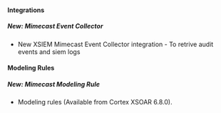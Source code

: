 
#### Integrations
##### New: Mimecast Event Collector
- New XSIEM Mimecast Event Collector integration - To retrive audit events and siem logs

#### Modeling Rules
##### New: Mimecast Modeling Rule
- Modeling rules (Available from Cortex XSOAR 6.8.0).
